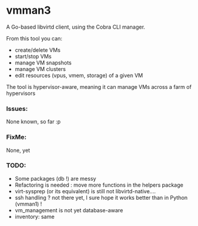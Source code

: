 # vmman3
A Go-based libvirtd client, using the Cobra CLI manager.

From this tool you can:
- create/delete VMs
- start/stop VMs
- manage VM snapshots
- manage VM clusters
- edit resources (vpus, vmem, storage) of a given VM

The tool is hypervisor-aware, meaning it can manage VMs across a farm of hypervisors

### Issues:
None known, so far :p

### FixMe:
None, yet

### TODO:
- Some packages (db !) are messy
- Refactoring is needed : move more functions in the helpers package
- virt-sysprep (or its equivalent) is still not libvirtd-native....
- ssh handling ? not there yet, I sure hope it works better than in Python (vmman1) !
- vm_management is not yet database-aware
- inventory: same